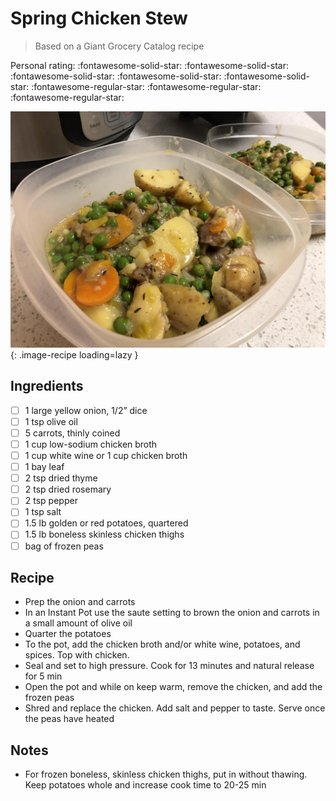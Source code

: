 # Spring Chicken Stew

> Based on a Giant Grocery Catalog recipe

<!-- {cts} rating=3; (User can specify rating on scale of 1-5) -->

Personal rating: :fontawesome-solid-star: :fontawesome-solid-star: :fontawesome-solid-star: :fontawesome-solid-star: :fontawesome-solid-star: :fontawesome-regular-star: :fontawesome-regular-star: :fontawesome-regular-star:

<!-- {cte} -->

<!-- {cts} name_image=spring_chicken_stew.jpeg; (User can specify image name) -->

![spring_chicken_stew.jpeg](./spring_chicken_stew.jpeg){: .image-recipe loading=lazy }

<!-- {cte} -->

## Ingredients

- [ ] 1 large yellow onion, 1/2” dice
- [ ] 1 tsp olive oil
- [ ] 5 carrots, thinly coined
- [ ] 1 cup low-sodium chicken broth
- [ ] 1 cup white wine or 1 cup chicken broth
- [ ] 1 bay leaf
- [ ] 2 tsp dried thyme
- [ ] 2 tsp dried rosemary
- [ ] 2 tsp pepper
- [ ] 1 tsp salt
- [ ] 1.5 lb golden or red potatoes, quartered
- [ ] 1.5 lb boneless skinless chicken thighs
- [ ] bag of frozen peas

## Recipe

- Prep the onion and carrots
- In an Instant Pot use the saute setting to brown the onion and carrots in a small amount of olive oil
- Quarter the potatoes
- To the pot, add the chicken broth and/or white wine, potatoes, and spices. Top with chicken.
- Seal and set to high pressure. Cook for 13 minutes and natural release for 5 min
- Open the pot and while on keep warm, remove the chicken, and add the frozen peas
- Shred and replace the chicken. Add salt and pepper to taste. Serve once the peas have heated

## Notes

- For frozen boneless, skinless chicken thighs, put in without thawing. Keep potatoes whole and increase cook time to 20-25 min
